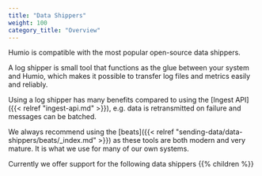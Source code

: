 ```yaml
---
title: "Data Shippers"
weight: 100
category_title: "Overview"
---
```


Humio is compatible with the most popular open-source data shippers.

A log shipper is small tool that functions as the glue between your system and Humio, which makes it possible to
transfer log files and metrics easily and reliably.

Using a log shipper has many benefits compared to using the [Ingest API]({{< relref "ingest-api.md" >}}),
e.g. data is retransmitted on failure and messages can be batched.

We always recommend using the [beats]({{< relref "sending-data/data-shippers/beats/_index.md" >}})
as these tools are both modern and very mature. It is what we use for many of our own systems.

Currently we offer support for the following data shippers
{{% children %}}
